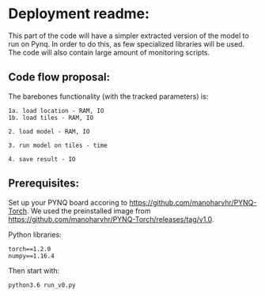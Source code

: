 # Deployment readme:

This part of the code will have a simpler extracted version of the model to run on Pynq. In order to do this, as few specialized libraries will be used. The code will also contain large amount of monitoring scripts.

## Code flow proposal:

The barebones functionality (with the tracked parameters) is:

```
1a. load location - RAM, IO
1b. load tiles - RAM, IO

2. load model - RAM, IO

3. run model on tiles - time

4. save result - IO
```

## Prerequisites:

Set up your PYNQ board accoring to https://github.com/manoharvhr/PYNQ-Torch. We used the preinstalled image from https://github.com/manoharvhr/PYNQ-Torch/releases/tag/v1.0.

Python libraries:

```
torch==1.2.0
numpy==1.16.4
```

Then start with:

```
python3.6 run_v0.py
```
